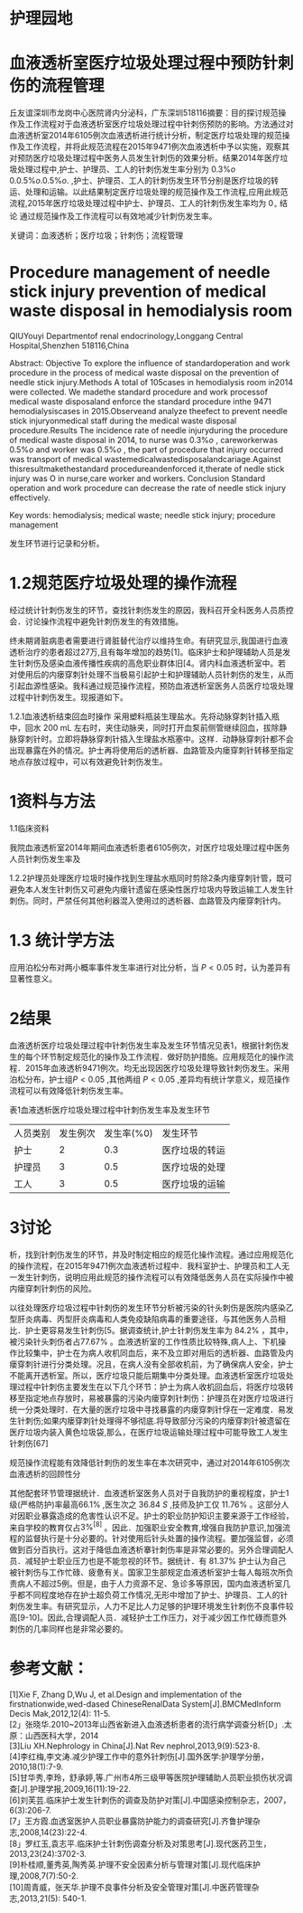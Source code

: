 # 护理园地

# 血液透析室医疗垃圾处理过程中预防针刺伤的流程管理

丘友谊深圳市龙岗中心医院肾内分泌科，广东深圳518116摘要：目的探讨规范操作及工作流程对于血液透析室医疗垃圾处理过程中针刺伤预防的影响。方法通过对血液透析室2014年6105例次血液透析进行统计分析，制定医疗垃圾处理的规范操作及工作流程，并将此规范流程在2015年9471例次血液透析中予以实施，观察其对预防医疗垃圾处理过程中医务人员发生针刺伤的效果分析。结果2014年医疗垃圾处理过程中,护士、护理员、工人的针刺伤发生率分别为 $0 . 3 \% o$ $0 . 0 . 5 \% o . 0 . 5 \% o .$ ,护士、护理员、工人的针刺伤发生环节分别是医疗垃圾的转运、处理和运输。以此结果制定医疗垃圾处理的规范操作及工作流程,应用此规范流程,2015年医疗垃圾处理过程中护士、护理员、工人的针刺伤发生率均为 $0 _ { \circ }$ 结论 通过规范操作及工作流程可以有效地减少针刺伤发生率。

关键词：血液透析；医疗垃圾；针刺伤；流程管理

# Procedure management of needle stick injury prevention of medical waste disposal in hemodialysis room

QIUYouyi Departmentof renal endocrinology,Longgang Central Hospital,Shenzhen 518116,China

Abstract: Objective To explore the influence of standardoperation and work procedure in the process of medical waste disposal on the prevention of needle stick injury.Methods A total of 105cases in hemodialysis room in2014 were collected. We madethe standard procedure and work processof medical waste disposaland enforce the standard procedure inthe 9471 hemodialysiscases in 2015.Observeand analyze theefect to prevent needle stick injuryonmedical staff during the medical waste disposal procedure.Results The incidence rate of needle injuryduring the procedure of medical waste disposal in $2 0 1 4 ,$ to nurse was $0 . 3 \% o$ , careworkerwas $0 . 5 \% o$ and worker was $0 . 5 \% o$ , the part of procedure that injury occurred was transport of medical wastemedicalwastedisposalandcariage.Against thisresultmakethestandard procedureandenforced it,therate of nedle stick injury was O in nurse,care worker and workers. Conclusion Standard operation and work procedure can decrease the rate of needle stick injury effectively.

Key words: hemodialysis; medical waste; needle stick injury; procedure management

发生环节进行记录和分析。

# 1.2规范医疗垃圾处理的操作流程

经过统计针刺伤发生的环节，查找针刺伤发生的原因，我科召开全科医务人员质控会．讨论操作流程中避免针刺伤发生的有效措施。

终未期肾脏病患者需要进行肾脏替代治疗以维持生命。有研究显示,我国进行血液透析治疗的患者超过27万,且有每年增加的趋势[1]。临床护士和护理辅助人员是发生针刺伤及感染血液传播性疾病的高危职业群体旧[4。肾内科血液透析室中。若对使用后的内瘘穿刺针处理不当极易引起护士和护理辅助人员针刺伤的发生，从而引起血源性感染。我科通过规范操作流程，预防血液透析室医务人员医疗垃圾处理过程中针刺伤发生。现报道如下。

1.2.1血液透析结束回血时操作 采用塑料瓶装生理盐水。先将动脉穿刺针插入瓶中，回水 $2 0 0 ~ \mathrm { m L }$ 左右时，夹住动脉夹，同时打开血泵前侧管继续回血，拔除静脉穿刺针时。立即将静脉穿刺针插入生理盐水瓶塞中。这样．动静脉穿刺针都不会出现暴露在外的情况。护士再将使用后的透析器、血路管及内瘘穿刺针转移至指定地点存放过程中，可以有效避免针刺伤发生。

# 1资料与方法

1.1临床资料

我院血液透析室2014年期间血液透析患者6105例次，对医疗垃圾处理过程中医务人员针刺伤发生率及

1.2.2护理员处理医疗垃圾时操作找到生理盐水瓶同时剪除2条内瘘穿刺针管，既可避免本人发生针刺伤又可避免内瘘针遗留在感染性医疗垃圾内导致运输工人发生针刺伤。同时，严禁任何其他利器混入使用过的透析器、血路管及内瘘穿刺针内。

# 1.3 统计学方法

应用泊松分布对两小概率事件发生率进行对比分析，当 $P { < } 0 . 0 5$ 时，认为差异有显著性意义。

# 2结果

血液透析医疗垃圾处理过程中针刺伤发生率及发生环节情况见表1，根据针刺伤发生的每个环节制定规范化的操作及工作流程．做好防护措施。应用规范化的操作流程．2015年血液透析9471例次。均无出现因医疗垃圾处理导致针刺伤发生。采用泊松分布，护士组$P { < } 0 . 0 5$ ,其他两组 $P { < } 0 . 0 5$ ,差异均有统计学意义，规范操作流程可以有效降低针刺伤发生率。

表1血液透析医疗垃圾处理过程中针刺伤发生率及发生环节  

<html><body><table><tr><td>人员类别</td><td>发生例次</td><td>发生率(%0)</td><td>发生环节</td></tr><tr><td>护士</td><td>2</td><td>0.3</td><td>医疗垃圾的转运</td></tr><tr><td>护理员</td><td>3</td><td>0.5</td><td>医疗垃圾的处理</td></tr><tr><td>工人</td><td>3</td><td>0.5</td><td>医疗垃圾的运输</td></tr></table></body></html>

# 3讨论

析，找到针刺伤发生的环节，并及时制定相应的规范化操作流程。通过应用规范化的操作流程，在2015年9471例次血液透析过程中．我科室护士、护理员和工人无一发生针刺伤，说明应用此规范的操作流程可以有效降低医务人员在实际操作中被内瘘穿刺针刺伤的风险。

以往处理医疗垃圾过程中针刺伤的发生环节分析被污染的针头刺伤是医院内感染乙型肝炎病毒、丙型肝炎病毒和人类免疫缺陷病毒的重要途径，与其他医务人员相比．护士更容易发生针刺伤[5。据调查统计,护士针刺伤发生率为 $8 4 . 2 \%$ ，其中，被污染针头刺伤者占$7 7 . 6 7 \%$ 。血液透析室的工作性质比较特殊,病人上、下机操作比较集中，护士在为病人收机同血后，来不及立即对用后的透析器、血路管及内瘘穿刺针进行分类处理。况且，在病人没有全部收机前，为了确保病人安全，护士不能离开透析室。所以，医疗垃圾只能后期集中分类处理。血液透析室医疗垃圾处理过程中针刺伤主要发生在以下几个环节：护士为病人收机回血后，将医疗垃圾转移至指定地点存放时，易被暴露的污染内瘘穿刺针刺伤：护理员在对医疗垃圾进行统一分类处理时．在大量的医疗垃圾中寻找暴露的内瘘穿刺针俘在一定难度．易发生针刺伤;如果内瘘穿刺针处理得不够彻底.将导致部分污染的内瘘穿刺针被遗留在医疗垃圾内装入黄色垃圾袋,那么，在医疗垃圾运输处理过程中可能导致工人发生针刺伤[67]

规范操作流程能有效降低针刺伤的发生率在本次研究中，通过对2014年6105例次血液透析的回顾性分

其他配套环节管理据统计．血液透析室医务人员对于自我防护的重视程度，护士1级(严格防护)率最高$6 6 . 1 \%$ ,医生次之 $3 6 . 8 4 \ S$ ,技师及护工仅 $1 1 . 7 6 \%$ 。这部分人对因职业暴露造成的危害性认识不足。护士的职业防护知识主要来源于工作经验，来自学校的教育仅占$3 \% ^ { [ 8 ] }$ 。因此．加强职业安全教育,增强自我防护意识,加强流程的监督执行是十分必要的。针对使用后针头处置的操作流程。要加强监督，必须做到百分百执行。这对于降低血液透析搴针刺伤率是非常必要的。另外合理调配人员．减轻护士职业压力也是不能忽视的环节。据统计．有 $8 1 . 3 7 \%$ 护士认为自己被针刺伤与工作忙碌、疲惫有关。国家卫生部规定血液透析室护士每人每班次所负责病人不超过5例。但是，由于人力资源不足、急诊多等原因，国内血液透析室几乎都不同程度地存在护士超负荷工作情况,无形中增加了护士、护理员、工人的针刺伤发生率。有研究显示，人力不足比人力足够的护理环境发生针刺伤不良事件较高[9-10]。因此,合理调配人员．减轻护士工作压力，对于减少因工作忙碌而意外刺伤的几率同样也是非常必要的。

# 参考文献：

[1]Xie F, Zhang D,Wu J, et al.Design and implementation of the firstnationwide,wed-dased ChineseRenalData System[J].BMCMedInform Decis Mak,2012,12(4): 11-5.  
[2」张晓华.2010\~2013年山西省新进入血液透析患者的流行病学调查分析[D」.太原：山西医科大学，2014  
[3]Liu XH.Nephrology in China[J].Nat Rev nephrol,2013,9(9):523-8.  
[4]李红梅,李文涛.减少护理工作中的意外针刺伤[J].国外医学:护理学分册，2010,18(1):7-9.  
[5]甘华秀,李玲，舒承婷,等.广州市4所三级甲等医院护理辅助人员职业损伤状况调查[J].护理学报,2009,16(11):19-22.  
[6]刘芙芸.临床护士发生针刺伤的调查及防护对策[J].中国感染控制杂志，2007，6(3):206-7.  
[7」王方霞.血透室医护人员职业暴露防护能力的调查研究[J].齐鲁护理杂志,2008,14(23):22-4.  
[8」罗红玉,袁志平.临床护士针刺伤调查分析及对策思考[J].现代医药卫生，2013,23(24):3702-3.  
[9]朴桂顺,董秀英,陶秀英.护理不安全因素分析与管理对策[J].现代临床护理,2008,7(7):50-2.  
[10]周青威，张天华.护理不良事件分析及安全管理对策[J].中医药管理杂志,2013,21(5): 540-1.